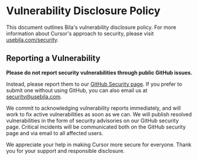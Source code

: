 # Vulnerability Disclosure Policy

This document outlines Bila's vulnerability disclosure policy. For more information about Cursor's approach to security, please visit [usebila.com/security](https://usebila.com/security).

## Reporting a Vulnerability

**Please do not report security vulnerabilities through public GitHub issues.**

Instead, please report them to our [GitHub Security page](https://github.com/Bila-Fintech/Bila/security). If you prefer to submit one without using GitHub, you can also email us at [security@usebila.com](mailto:security@usebila.com).

We commit to acknowledging vulnerability reports immediately, and will work to fix active vulnerabilities as soon as we can. We will publish resolved vulnerabilities in the form of security advisories on our GitHub security page. Critical incidents will be communicated both on the GitHub security page and via email to all affected users.

We appreciate your help in making Cursor more secure for everyone. Thank you for your support and responsible disclosure.


